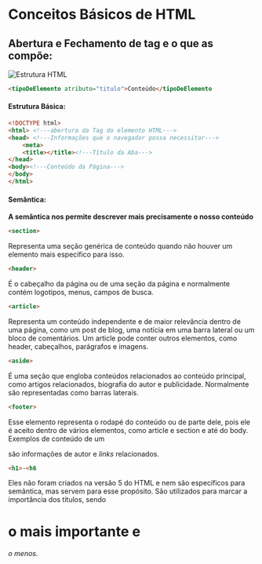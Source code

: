 # Conceitos Básicos de HTML

## Abertura e Fechamento de tag e o que as compõe:

![Estrutura HTML](https://i.imgur.com/CDRx3va.png)

``` html
<tipoDeElemento atributo="titulo">Conteúdo</tipoDeElemento
```

#### Estrutura Básica:

```html
<!DOCTYPE html>
<html> <!---abertura da Tag do elemento HTML--->
<head> <!---Informações que o navegador possa necessitar--->
    <meta>
    <title></title><!---Título da Aba--->
</head>
<body><!---Conteúdo da Página--->
</body>
</html>
```

#### Semântica:

**A semântica nos permite descrever mais precisamente o nosso conteúdo**

```html
<section>
```

Representa uma seção genérica de conteúdo quando não houver um elemento mais específico para isso.

```html
<header>
```

É o cabeçalho da página ou de uma seção da página e normalmente contém logotipos, menus, campos de busca.

```html
<article>
```

Representa um conteúdo independente e de maior relevância dentro de uma página, como um post de blog, uma notícia em uma barra lateral ou um bloco de comentários. Um article pode conter outros elementos, como header, cabeçalhos, parágrafos e imagens.

```html
<aside>
```

É uma seção que engloba conteúdos relacionados ao conteúdo principal, como artigos relacionados, biografia do autor e publicidade. Normalmente são representadas como barras laterais.

```html
<footer>
```

Esse elemento representa o rodapé do conteúdo ou de parte dele, pois ele é aceito dentro de vários elementos, como article e section e até do body. Exemplos de conteúdo de um <footer> são informações de autor e *links* relacionados.

```html
<h1>-<h6
```

Eles não foram criados na versão 5 do HTML e nem são específicos para semântica, mas servem para esse propósito. São utilizados para marcar a importância dos títulos, sendo <h1> o mais importante e <h6> o menos.



